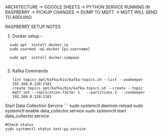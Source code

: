 ARCHITECTURE ->
    GOOGLE SHEETS -> PYTHON SERVICE RUNNING IN RASPBERRY -> PICKUP CHANGES -> DUMP TO MQTT -> MQTT WILL SEND TO ARDUINO
    

RASPBERRY SETUP NOTES
 1. Docker setup -
  ```
    sudo apt  install docker.io
    sudo usermod -aG docker [pi-username]
    
    sudo apt  install docker-compose
    
 ```

 2. Kafka Commands
    ```
    list topics opt/kafka/bin/kafka-topics.sh --list --zookeeper 192.168.0.120:2181
    create topics opt/kafka/bin/kafka-topics.sh --create --topic mqtt.iot --replication-factor 1   --partitions 2  --zookeeper 192.168.0.120:2181
    ```
    
Start Data Collection Service
    ```
    sudo systemctl daemon-reload
    sudo systemctl enable data_collector.service
    sudo systemctl start data_collector.service
    
    #Check status
    sudo systemctl status test-py.service
    ```